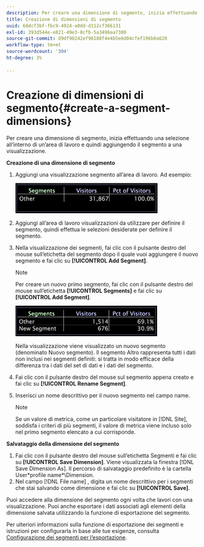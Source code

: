 ```yaml
---
description: Per creare una dimensione di segmento, inizia effettuando una selezione all’interno di un’area di lavoro e quindi aggiungendo il segmento a una visualizzazione.
title: Creazione di dimensioni di segmento
uuid: 68dcf3bf-fbc9-4924-a0dd-d112cf366131
exl-id: 393d544e-e821-49e3-8cfb-5a3496aa7380
source-git-commit: d9df90242ef96188f4e4b5e6d04cfef196b0a628
workflow-type: tm+mt
source-wordcount: '304'
ht-degree: 3%

---
```


# Creazione di dimensioni di segmento{#create-a-segment-dimensions}

Per creare una dimensione di segmento, inizia effettuando una selezione all’interno di un’area di lavoro e quindi aggiungendo il segmento a una visualizzazione.

**Creazione di una dimensione di segmento**

1. Aggiungi una visualizzazione segmento all’area di lavoro. Ad esempio:

   ![](assets/vis_Segment.png)

1. Aggiungi all’area di lavoro visualizzazioni da utilizzare per definire il segmento, quindi effettua le selezioni desiderate per definire il segmento.
1. Nella visualizzazione dei segmenti, fai clic con il pulsante destro del mouse sull’etichetta del segmento dopo il quale vuoi aggiungere il nuovo segmento e fai clic su **[!UICONTROL Add Segment]**.

   >[!NOTE]
   >
   >Per creare un nuovo primo segmento, fai clic con il pulsante destro del mouse sull’etichetta **[!UICONTROL Segments]** e fai clic su **[!UICONTROL Add Segment]**.

   ![](assets/vis_SegmentNew.png)

   Nella visualizzazione viene visualizzato un nuovo segmento (denominato Nuovo segmento). Il segmento Altro rappresenta tutti i dati non inclusi nei segmenti definiti: si tratta in modo efficace della differenza tra i dati del set di dati e i dati del segmento.

1. Fai clic con il pulsante destro del mouse sul segmento appena creato e fai clic su **[!UICONTROL Rename Segment]**.
1. Inserisci un nome descrittivo per il nuovo segmento nel campo name.

   >[!NOTE]
   >
   >Se un valore di metrica, come un particolare visitatore in [!DNL Site], soddisfa i criteri di più segmenti, il valore di metrica viene incluso solo nel primo segmento elencato a cui corrisponde.

**Salvataggio della dimensione del segmento**

1. Fai clic con il pulsante destro del mouse sull’etichetta Segmenti e fai clic su **[!UICONTROL Save Dimension]**. Viene visualizzata la finestra [!DNL Save Dimension As]. Il percorso di salvataggio predefinito è la cartella User\*profile name*\Dimension.
1. Nel campo [!DNL File name] , digita un nome descrittivo per i segmenti che stai salvando come dimensione e fai clic su **[!UICONTROL Save]**.

Puoi accedere alla dimensione del segmento ogni volta che lavori con una visualizzazione. Puoi anche esportare i dati associati agli elementi della dimensione salvata utilizzando la funzione di esportazione del segmento.

Per ulteriori informazioni sulla funzione di esportazione dei segmenti e istruzioni per configurarla in base alle tue esigenze, consulta [Configurazione dei segmenti per l’esportazione](../../../../home/c-get-started/c-exp-data-seg-exp/t-config-sgts-expt.md#task-8857f221fa66463990ec9b60db6db372).
